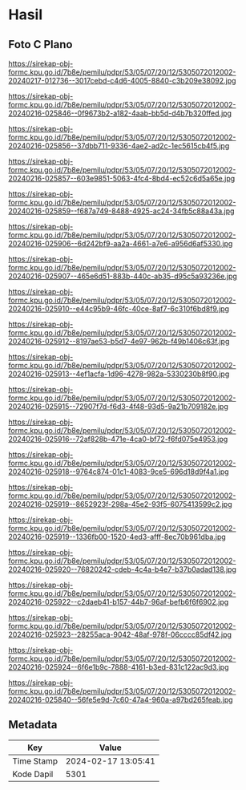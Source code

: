 # Hasil

## Foto C Plano

https://sirekap-obj-formc.kpu.go.id/7b8e/pemilu/pdpr/53/05/07/20/12/5305072012002-20240217-012736--3017cebd-c4d6-4005-8840-c3b209e38092.jpg

https://sirekap-obj-formc.kpu.go.id/7b8e/pemilu/pdpr/53/05/07/20/12/5305072012002-20240216-025846--0f9673b2-a182-4aab-bb5d-d4b7b320ffed.jpg

https://sirekap-obj-formc.kpu.go.id/7b8e/pemilu/pdpr/53/05/07/20/12/5305072012002-20240216-025856--37dbb711-9336-4ae2-ad2c-1ec5615cb4f5.jpg

https://sirekap-obj-formc.kpu.go.id/7b8e/pemilu/pdpr/53/05/07/20/12/5305072012002-20240216-025857--603e9851-5063-4fc4-8bd4-ec52c6d5a65e.jpg

https://sirekap-obj-formc.kpu.go.id/7b8e/pemilu/pdpr/53/05/07/20/12/5305072012002-20240216-025859--f687a749-8488-4925-ac24-34fb5c88a43a.jpg

https://sirekap-obj-formc.kpu.go.id/7b8e/pemilu/pdpr/53/05/07/20/12/5305072012002-20240216-025906--6d242bf9-aa2a-4661-a7e6-a956d6af5330.jpg

https://sirekap-obj-formc.kpu.go.id/7b8e/pemilu/pdpr/53/05/07/20/12/5305072012002-20240216-025907--465e6d51-883b-440c-ab35-d95c5a93236e.jpg

https://sirekap-obj-formc.kpu.go.id/7b8e/pemilu/pdpr/53/05/07/20/12/5305072012002-20240216-025910--e44c95b9-46fc-40ce-8af7-6c310f6bd8f9.jpg

https://sirekap-obj-formc.kpu.go.id/7b8e/pemilu/pdpr/53/05/07/20/12/5305072012002-20240216-025912--8197ae53-b5d7-4e97-962b-f49b1406c63f.jpg

https://sirekap-obj-formc.kpu.go.id/7b8e/pemilu/pdpr/53/05/07/20/12/5305072012002-20240216-025913--4ef1acfa-1d96-4278-982a-5330230b8f90.jpg

https://sirekap-obj-formc.kpu.go.id/7b8e/pemilu/pdpr/53/05/07/20/12/5305072012002-20240216-025915--72907f7d-f6d3-4f48-93d5-9a21b709182e.jpg

https://sirekap-obj-formc.kpu.go.id/7b8e/pemilu/pdpr/53/05/07/20/12/5305072012002-20240216-025916--72af828b-471e-4ca0-bf72-f6fd075e4953.jpg

https://sirekap-obj-formc.kpu.go.id/7b8e/pemilu/pdpr/53/05/07/20/12/5305072012002-20240216-025918--9764c874-01c1-4083-9ce5-696d18d9f4a1.jpg

https://sirekap-obj-formc.kpu.go.id/7b8e/pemilu/pdpr/53/05/07/20/12/5305072012002-20240216-025919--8652923f-298a-45e2-93f5-6075413599c2.jpg

https://sirekap-obj-formc.kpu.go.id/7b8e/pemilu/pdpr/53/05/07/20/12/5305072012002-20240216-025919--1336fb00-1520-4ed3-afff-8ec70b961dba.jpg

https://sirekap-obj-formc.kpu.go.id/7b8e/pemilu/pdpr/53/05/07/20/12/5305072012002-20240216-025920--76820242-cdeb-4c4a-b4e7-b37b0adad138.jpg

https://sirekap-obj-formc.kpu.go.id/7b8e/pemilu/pdpr/53/05/07/20/12/5305072012002-20240216-025922--c2daeb41-b157-44b7-96af-befb6f6f6902.jpg

https://sirekap-obj-formc.kpu.go.id/7b8e/pemilu/pdpr/53/05/07/20/12/5305072012002-20240216-025923--28255aca-9042-48af-978f-06cccc85df42.jpg

https://sirekap-obj-formc.kpu.go.id/7b8e/pemilu/pdpr/53/05/07/20/12/5305072012002-20240216-025924--6f6e1b9c-7888-4161-b3ed-831c122ac9d3.jpg

https://sirekap-obj-formc.kpu.go.id/7b8e/pemilu/pdpr/53/05/07/20/12/5305072012002-20240216-025840--56fe5e9d-7c60-47a4-960a-a97bd265feab.jpg


## Metadata

| Key        | Value               |
| ---------- | ------------------- |
| Time Stamp | 2024-02-17 13:05:41 |
| Kode Dapil | 5301                |



